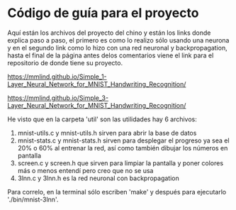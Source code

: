 # Código de guía para el proyecto

Aquí están los archivos del proyecto del chino y están los links donde explica paso a paso, el primero es como lo realizo
sólo usando una neurona y en el segundo link como lo hizo con una red neuronal y backpropagation, hasta el final de la página antes delos comentarios viene el link para el repositorio de donde tiene su proyecto.

 https://mmlind.github.io/Simple_1-Layer_Neural_Network_for_MNIST_Handwriting_Recognition/
 
 https://mmlind.github.io/Simple_3-Layer_Neural_Network_for_MNIST_Handwriting_Recognition/

He visto que en la carpeta 'util' son las utilidades hay 6 archivos:
1) mnist-utils.c y mnist-utils.h sirven para abrir la base de datos
2) mnist-stats.c y mnist-stats.h sirven para desplegar el progreso ya sea el 20% o 60% al entrenar la red, así como
   también dibujar los números en pantalla
3) screen.c y screen.h que sirven para limpiar la pantalla y poner colores más o menos entendí pero creo que no se usa
4) 3lnn.c y 3lnn.h es la red neuronal con backpropagation

Para correlo, en la terminal sólo escriben 'make' y después para ejecutarlo './bin/mnist-3lnn'.
